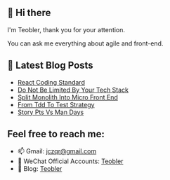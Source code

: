 ## 👋 Hi there

I'm Teobler, thank you for your attention.

You can ask me everything about agile and front-end.

## 📕 Latest Blog Posts
<!-- BLOG-POST-LIST:START -->
- [React Coding Standard](https://teobler.com/posts/20220327-react-coding-standard)
- [Do Not Be Limited By Your Tech Stack](https://teobler.com/posts/20220213-do-not-be-limited-by-your-tech-stack)
- [Split Monolith Into Micro Front End](https://teobler.com/posts/20220208-split-monolith-into-micro-front-end)
- [From Tdd To Test Strategy](https://teobler.com/posts/20220131-from-tdd-to-test-strategy)
- [Story Pts Vs Man Days](https://teobler.com/posts/20211208-story-pts-vs-man-days)
<!-- BLOG-POST-LIST:END -->

## Feel free to reach me:

- 📫 Gmail: jczqr@gmail.com
- 💬 WeChat Official Accounts: [Teobler](https://teobler.com/shanyuan.jpeg)
- 🔭 Blog: [Teobler](https://teobler.com)
